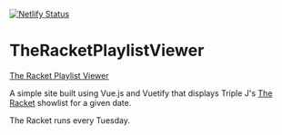 ﻿[![Netlify Status](https://api.netlify.com/api/v1/badges/300938da-634d-46d1-a676-2674c8279444/deploy-status)](https://app.netlify.com/sites/theracket/deploys)

# TheRacketPlaylistViewer

[The Racket Playlist Viewer](https://theracket.netlify.app/)

A simple site built using Vue.js and Vuetify that displays Triple J's [The Racket](https://www.abc.net.au/triplej/programs/the-racket/) showlist for a given date.

The Racket runs every Tuesday.
